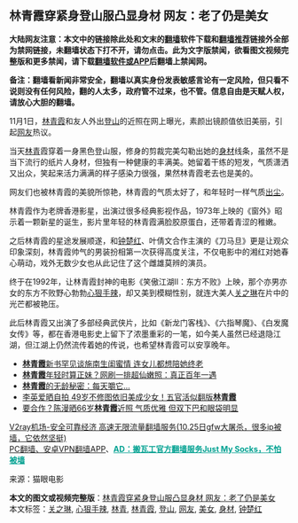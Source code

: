  <h2>林青霞穿紧身登山服凸显身材 网友：老了仍是美女</h2> <p class="notice"><b>大陆网友注意：本文中的链接除此处和文末的<a href="https://github.com/bannedbook/fanqiang" >翻墙</a>软件下载和<a href="https://github.com/killgcd/justmysocks/blob/master/README.md">翻墙推荐</a>链接外全部为禁网链接，未翻墙状态下打不开，请勿点击。此为文字版禁闻，欲看图文视频完整版和更多禁闻，请下载<a href="https://github.com/bannedbook/fanqiang">翻墙软件或APP</a>后翻墙上禁闻网。</p><p>备注：翻墙看新闻非常安全，翻墙以真实身份发表敏感言论有一定风险，但只看不说则没有任何风险，翻的人太多，政府管不过来，也不管。信息自由是天赋人权，请放心大胆的翻墙。</b></p>  <div class="entry"> <p>11月1日，<a href="https://www.bannedbook.org/bnews/tag/%e6%9e%97%e9%9d%92%e9%9c%9e/" class="st_tag internal_tag" rel="tag" title="标签 林青霞 下的日志">林青霞</a>和友人外出<a href="https://www.bannedbook.org/bnews/tag/%E7%99%BB%E5%B1%B1/" class="st_tag internal_tag" rel="tag" title="标签 登山 下的日志">登山</a>的近照在网上曝光，素颜出镜颜值依旧美丽，引起<a href="https://www.bannedbook.org/bnews/tag/%e7%bd%91%e5%8f%8b/" class="st_tag internal_tag" rel="tag" title="标签 网友 下的日志">网友</a>热议。</p> <p></p> <p>当天<a href="https://www.bannedbook.org/bnews/tag/%e6%9e%97%e9%9d%92/" class="st_tag internal_tag" rel="tag" title="标签 林青 下的日志">林青</a>霞穿着一身黑色登山服，修身的剪裁完美勾勒出她的<a href="https://www.bannedbook.org/bnews/tag/%E8%BA%AB%E6%9D%90/" class="st_tag internal_tag" rel="tag" title="标签 身材 下的日志">身材</a>线条，虽然不是当下流行的纸片人身材，但独有一种健康的丰满美。她留着干练的短发，气质潇洒又出众，笑起来活力满满的样子感染力很强，果然林青霞老去也是美的。</p> <p></p>  <p>网友们也被林青霞的美貌所惊艳，林青霞的气质太好了，和年轻时一样气质<span class='wp_keywordlink'><a href="https://www.bannedbook.org/forum2/topic232.html" title="出尘-大纪元专栏作家章天亮自传体爱情小说" target="_blank">出尘</a></span>。</p> <p></p> <p>林青霞作为老牌香港影星，出演过很多经典影视作品，1973年上映的《窗外》昭示着一颗新星的诞生，影片里年轻的林青霞满脸胶原蛋白，还带着青涩的稚嫩。</p> <p></p>  <p>之后林青霞的星途发展顺遂，和<a href="https://www.bannedbook.org/bnews/tag/%e9%92%9f%e6%a5%9a%e7%ba%a2/" class="st_tag internal_tag" rel="tag" title="标签 钟楚红 下的日志">钟楚红</a>、叶倩文合作主演的《刀马旦》更是让观众印象深刻，林青霞帅气的男装扮相第一次获得高度关注，不仅电影中的湘红对她春心萌动，戏外无数少女也从此记住了这个雌雄莫辨的演员。</p> <p></p> <p>终于在1992年，让林青霞封神的电影《笑傲江湖II：东方不败》上映，那个亦男亦女的东方不败野心勃勃<a href="https://www.bannedbook.org/bnews/tag/%E5%BF%83%E7%8B%A0%E6%89%8B%E8%BE%A3/" class="st_tag internal_tag" rel="tag" title="标签 心狠手辣 下的日志">心狠手辣</a>，却又美到模糊性别，就连大美人<a href="https://www.bannedbook.org/bnews/tag/%e5%85%b3%e4%b9%8b%e7%90%b3/" class="st_tag internal_tag" rel="tag" title="标签 关之琳 下的日志">关之琳</a>在片中的光芒都被艳压。</p> <p></p>  <p>此后林青霞又出演了多部经典武侠片，比如《新龙门客栈》、《六指琴魔》、《白发魔女传》等，都在香港电影史上留下了浓墨重彩的一笔，如今美人虽然已经退隐江湖，但江湖上仍然流传着她的传说，也希望林青霞可以安享晚年。</p> <ul class='op-related-articles' title='相关阅读'> <li><a href='https://www.bannedbook.org/bnews/yule/20201031/1423223.html' target='_blank'><b>林青霞</b>新书罕见谈施南生闺蜜情 连女儿都想陪她终老</a></li> <li><a href='https://www.bannedbook.org/bnews/yule/20201026/1420207.html' target='_blank'><b>林青霞</b>年轻时算正妹？网刷一排超仙嫩照：真正百年一遇</a></li> <li><a href='https://www.bannedbook.org/bnews/health/20201022/1418198.html' target='_blank'><b>林青霞</b>的无龄秘密：每天嚼它...</a></li> <li><a href='https://www.bannedbook.org/bnews/yule/20201020/1416987.html' target='_blank'>李英爱晒自拍 49岁不修图依旧美成少女！五官活似翻版<b>林青霞</b></a></li> <li><a href='https://www.bannedbook.org/bnews/yule/20201014/1413462.html' target='_blank'>要合作？陈漫晒66岁<b>林青霞</b>近照 气质优雅 但双下巴和眼袋明显</a></li> </ul> <p class="texttj"> <a href="https://www.bannedbook.org/forum23/topic22702.html" target="_blank">V2ray机场-安全可靠经济 高速无限流量翻墙服务(10.25日gfw大屠杀，很多ip被墙，它依然坚挺)</a><br/> <a href="https://github.com/bannedbook/fanqiang/wiki/%E7%A6%81%E9%97%BB%E7%BD%91%E5%AE%89%E5%8D%93%E7%BF%BB%E5%A2%99%E6%96%B0%E9%97%BBAPP" target="_blank">PC翻墙、安卓VPN翻墙APP</a>、<span onclick="window.open('https://github.com/killgcd/justmysocks/blob/master/README.md')" style="font-weight:bold;color:#00A191;cursor:pointer;text-decoration:underline;outline:none">AD：搬瓦工官方翻墙服务Just My Socks，不怕被墙</span></p><p> 来源：猫眼电影 </p><a name='sharetosocial'></a>       <div><b>本文的图文或视频完整版</b>：<a href='https://www.bannedbook.org/bnews/yule/20201102/1424094.html'>林青霞穿紧身登山服凸显身材 网友：老了仍是美女</a></div>  </div><!--END ENTRY--> <div class="postfooter"> <div>本文标签：<a href="https://www.bannedbook.org/bnews/tag/%e5%85%b3%e4%b9%8b%e7%90%b3/" rel="tag">关之琳</a>, <a href="https://www.bannedbook.org/bnews/tag/%E5%BF%83%E7%8B%A0%E6%89%8B%E8%BE%A3/" rel="tag">心狠手辣</a>, <a href="https://www.bannedbook.org/bnews/tag/%e6%9e%97%e9%9d%92/" rel="tag">林青</a>, <a href="https://www.bannedbook.org/bnews/tag/%e6%9e%97%e9%9d%92%e9%9c%9e/" rel="tag">林青霞</a>, <a href="https://www.bannedbook.org/bnews/tag/%E7%99%BB%E5%B1%B1/" rel="tag">登山</a>, <a href="https://www.bannedbook.org/bnews/tag/%e7%bd%91%e5%8f%8b/" rel="tag">网友</a>, <a href="https://www.bannedbook.org/bnews/tag/%e7%be%8e%e5%a5%b3/" rel="tag">美女</a>, <a href="https://www.bannedbook.org/bnews/tag/%E8%BA%AB%E6%9D%90/" rel="tag">身材</a>, <a href="https://www.bannedbook.org/bnews/tag/%e9%92%9f%e6%a5%9a%e7%ba%a2/" rel="tag">钟楚红</a></div>  </div><!--END POSTFOOTER--> 